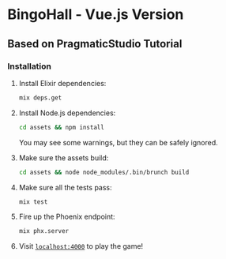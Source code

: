 # BingoHall - Vue.js Version

## Based on PragmaticStudio Tutorial

### Installation

1. Install Elixir dependencies:

    ```sh
    mix deps.get
    ```

2. Install Node.js dependencies: 

    ```sh
    cd assets && npm install
    ```

    You may see some warnings, but they can be safely ignored.

3. Make sure the assets build:

    ```sh
    cd assets && node node_modules/.bin/brunch build
    ```

4. Make sure all the tests pass:

    ```sh
    mix test
    ```

5. Fire up the Phoenix endpoint:

    ```sh
    mix phx.server
    ```

6. Visit [`localhost:4000`](http://localhost:4000) to play the game!
